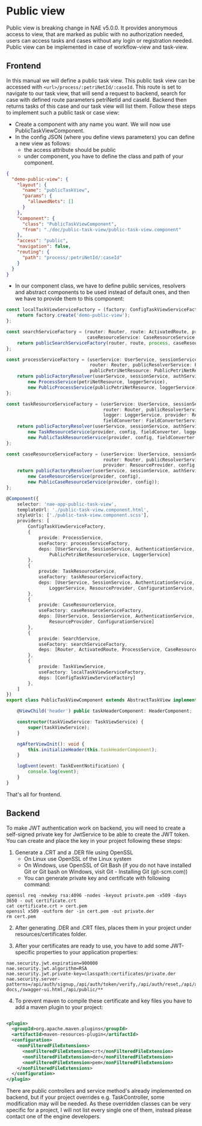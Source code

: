# Public view

Public view is breaking change in NAE v5.0.0. It provides anonymous access to view, that are marked as public with no
authorization needed, users can access tasks and cases without any login or registration needed. Public view can be
implemented in case of workflow-view and task-view.

## Frontend

In this manual we will define a public task view. This public task view can be accessed with
`<url>/process/:petriNetId/:caseId`. This route is set to navigate to our task view, that will send a request to
backend, search for case with defined route parameters petriNetId and caseId. Backend then returns tasks of this case
and our task view will list them. Follow these steps to implement such a public task or case view:

- Create a component with any name you want. We will now use PublicTaskViewComponent.
- In the config JSON (where you define views parameters) you can define a new view as follows:
    - the access attribute should be public
    - under component, you have to define the class and path of your component.

```json
{
  "demo-public-view": {
    "layout": {
      "name": "publicTaskView",
      "params": {
        "allowedNets": []
      }
    },
    "component": {
      "class": "PublicTaskViewComponent",
      "from": "./doc/public-task-view/public-task-view.component"
    },
    "access": "public",
    "navigation": false,
    "routing": {
      "path": "process/:petriNetId/:caseId"
    }
  }
}
```

- In our component class, we have to define public services, resolvers and abstract components to be used instead of
  default ones, and then we have to provide them to this component:

```ts
const localTaskViewServiceFactory = (factory: ConfigTaskViewServiceFactory) => {
    return factory.create('demo-public-view');
};

const searchServiceFactory = (router: Router, route: ActivatedRoute, process: ProcessService,
                              caseResourceService: CaseResourceService, snackBarService: SnackBarService) => {
    return publicSearchServiceFactory(router, route, process, caseResourceService, snackBarService);
};

const processServiceFactory = (userService: UserService, sessionService: SessionService, authService: AuthenticationService,
                               router: Router, publicResolverService: PublicUrlResolverService, petriNetResource: PetriNetResourceService,
                               publicPetriNetResource: PublicPetriNetResourceService, loggerService: LoggerService) => {
    return publicFactoryResolver(userService, sessionService, authService, router, publicResolverService,
        new ProcessService(petriNetResource, loggerService),
        new PublicProcessService(publicPetriNetResource, loggerService));
};

const taskResourceServiceFactory = (userService: UserService, sessionService: SessionService, authService: AuthenticationService,
                                    router: Router, publicResolverService: PublicUrlResolverService,
                                    logger: LoggerService, provider: ResourceProvider, config: ConfigurationService,
                                    fieldConverter: FieldConverterService) => {
    return publicFactoryResolver(userService, sessionService, authService, router, publicResolverService,
        new TaskResourceService(provider, config, fieldConverter, logger),
        new PublicTaskResourceService(provider, config, fieldConverter, logger));
};

const caseResourceServiceFactory = (userService: UserService, sessionService: SessionService, authService: AuthenticationService,
                                    router: Router, publicResolverService: PublicUrlResolverService,
                                    provider: ResourceProvider, config: ConfigurationService) => {
    return publicFactoryResolver(userService, sessionService, authService, router, publicResolverService,
        new CaseResourceService(provider, config),
        new PublicCaseResourceService(provider, config));
};

@Component({
    selector: 'nae-app-public-task-view',
    templateUrl: './public-task-view.component.html',
    styleUrls: ['./public-task-view.component.scss'],
    providers: [
        ConfigTaskViewServiceFactory,
        {
            provide: ProcessService,
            useFactory: processServiceFactory,
            deps: [UserService, SessionService, AuthenticationService, Router, PublicUrlResolverService, PetriNetResourceService,
                PublicPetriNetResourceService, LoggerService]
        },
        {
            provide: TaskResourceService,
            useFactory: taskResourceServiceFactory,
            deps: [UserService, SessionService, AuthenticationService, Router, PublicUrlResolverService,
                LoggerService, ResourceProvider, ConfigurationService, FieldConverterService]
        },
        {
            provide: CaseResourceService,
            useFactory: caseResourceServiceFactory,
            deps: [UserService, SessionService, AuthenticationService, Router, PublicUrlResolverService,
                ResourceProvider, ConfigurationService]
        },
        {
            provide: SearchService,
            useFactory: searchServiceFactory,
            deps: [Router, ActivatedRoute, ProcessService, CaseResourceService, SnackBarService]
        },
        {
            provide: TaskViewService,
            useFactory: localTaskViewServiceFactory,
            deps: [ConfigTaskViewServiceFactory]
        },
    ]
})
export class PublicTaskViewComponent extends AbstractTaskView implements AfterViewInit {

    @ViewChild('header') public taskHeaderComponent: HeaderComponent;

    constructor(taskViewService: TaskViewService) {
        super(taskViewService);
    }

    ngAfterViewInit(): void {
        this.initializeHeader(this.taskHeaderComponent);
    }

    logEvent(event: TaskEventNotification) {
        console.log(event);
    }
}
```

That's all for frontend.

## Backend

To make JWT authentication work on backend, you will need to create a self-signed private key for JwtService to be able
to create the JWT token. You can create and place the key in your project following these steps:

1. Generate a .CRT and a .DER file using OpenSSL
    - On Linux use OpenSSL of the Linux system
    - On Windows, use OpenSSL of Git Bash (if you do not have installed Git or Git bash on Windows, visit Git -
      Installing Git (git-scm.com))
    - You can generate private key and certificate with following command:

```shell
openssl req -newkey rsa:4096 -nodes -keyout private.pem -x509 -days 3650 - out certificate.crt
cat certificate.crt > cert.pem
openssl x509 -outform der -in cert.pem -out private.der
rm cert.pem
```

2. After generating .DER and .CRT files, places them in your project under resources/certificates folder.

3. After your certificates are ready to use, you have to add some JWT-specific properties to your application
   properties:

```properties
nae.security.jwt.expiration=900000
nae.security.jwt.algorithm=RSA
nae.security.jwt.private-key=classpath:certificates/private.der
nae.security.server-patterns=/api/auth/signup,/api/auth/token/verify,/api/auth/reset,/api/auth/recover,/v2/api-docs,/swagger-ui.html,/api/public/**
```

4. To prevent maven to compile these certificate and key files you have to add a maven plugin to your project:

```xml

<plugin>
  <groupId>org.apache.maven.plugins</groupId>
  <artifactId>maven-resources-plugin</artifactId>
  <configuration>
    <nonFilteredFileExtensions>
      <nonFilteredFileExtension>crt</nonFilteredFileExtension>
      <nonFilteredFileExtension>der</nonFilteredFileExtension>
      <nonFilteredFileExtension>pem</nonFilteredFileExtension>
    </nonFilteredFileExtensions>
  </configuration>
</plugin>
```

There are public controllers and service method's already implemented on backend, but if your project overrides e.g.
TaskController, some modification may will be needed. As these overridden classes can be very specific for a project, I
will not list every single one of them, instead please contact one of the engine developers.